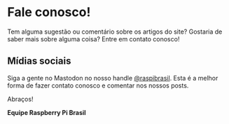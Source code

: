 # Fale conosco!

Tem alguma sugestão ou comentário sobre os artigos do site? Gostaria de saber mais sobre alguma coisa? Entre em contato conosco!

## Mídias sociais

Siga a gente no Mastodon no nosso handle [@raspibrasil](https://qoto.org/@raspibrasil). Esta é a melhor forma de fazer contato conosco e comentar nos nossos posts.

Abraços!

**Equipe Raspberry Pi Brasil**
